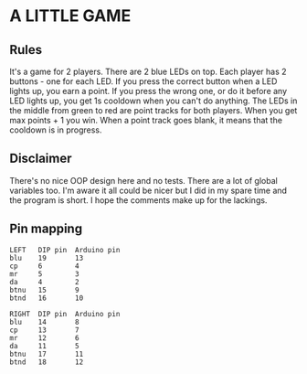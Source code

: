 A LITTLE GAME
=============

Rules
-----

It's a game for 2 players. There are 2 blue LEDs on top. Each player has 2 buttons - one for each LED. 
If you press the correct button when a LED lights up, you earn a point. If you press the wrong one, 
or do it before any LED lights up, you get 1s cooldown when you can't do anything. 
The LEDs in the middle from green to red are point tracks for both players. When you get max points + 1 you win.
When a point track goes blank, it means that the cooldown is in progress.

Disclaimer
----------

There's no nice OOP design here and no tests. There are a lot of global variables too. I'm aware it all could
be nicer but I did in my spare time and the program is short. I hope the comments make up for the lackings.

Pin mapping
-----------

```
LEFT   DIP pin  Arduino pin
blu    19       13
cp     6        4
mr     5        3
da     4        2
btnu   15       9
btnd   16       10

RIGHT  DIP pin  Arduino pin
blu    14       8
cp     13       7
mr     12       6
da     11       5
btnu   17       11
btnd   18       12
```

